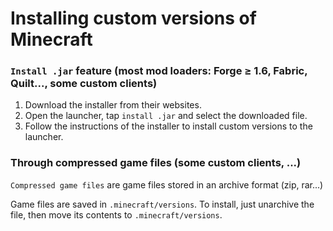 # Installing custom versions of Minecraft

### `Install .jar` feature (most mod loaders: Forge ≥ 1.6, Fabric, Quilt..., some custom clients)

1. Download the installer from their websites.
2. Open the launcher, tap `install .jar` and select the downloaded file.
3. Follow the instructions of the installer to install custom versions to the launcher.

### Through compressed game files (some custom clients, ...)

`Compressed game files` are game files stored in an archive format (zip, rar...)

Game files are saved in `.minecraft/versions`. To install, just unarchive the file, then move its contents to `.minecraft/versions`.
